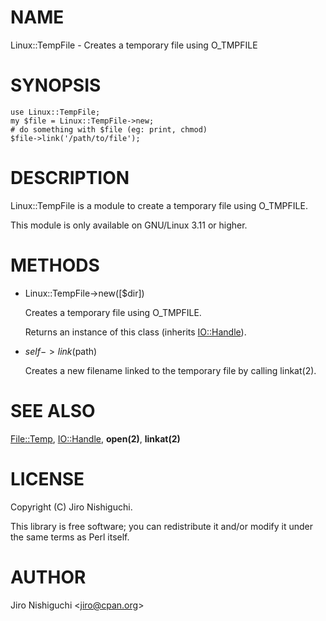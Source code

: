 # NAME

Linux::TempFile - Creates a temporary file using O\_TMPFILE

# SYNOPSIS

    use Linux::TempFile;
    my $file = Linux::TempFile->new;
    # do something with $file (eg: print, chmod)
    $file->link('/path/to/file');

# DESCRIPTION

Linux::TempFile is a module to create a temporary file using O\_TMPFILE.

This module is only available on GNU/Linux 3.11 or higher.

# METHODS

- Linux::TempFile->new(\[$dir\])

    Creates a temporary file using O\_TMPFILE.

    Returns an instance of this class (inherits [IO::Handle](https://metacpan.org/pod/IO::Handle)).

- $self->link($path)

    Creates a new filename linked to the temporary file by calling linkat(2).

# SEE ALSO

[File::Temp](https://metacpan.org/pod/File::Temp), [IO::Handle](https://metacpan.org/pod/IO::Handle), **open(2)**, **linkat(2)**

# LICENSE

Copyright (C) Jiro Nishiguchi.

This library is free software; you can redistribute it and/or modify
it under the same terms as Perl itself.

# AUTHOR

Jiro Nishiguchi &lt;jiro@cpan.org>
